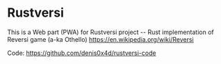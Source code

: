 # Rustversi
 
This is a Web part (PWA) for Rustversi project -- Rust implementation of Reversi game (a-ka Othello) https://en.wikipedia.org/wiki/Reversi

 
Code: https://github.com/denis0x4d/rustversi-code

